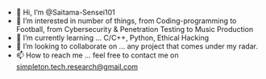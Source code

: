 - 👋 Hi, I’m @Saitama-Sensei101
- 👀 I’m interested in number of things, from Coding-programming to Football, from Cybersecurity & Penetration Testing to Music Production
- 🌱 I’m currently learning ... C/C++, Python, Ethical Hacking
- 💞️ I’m looking to collaborate on ... any project that comes under my radar.
- 📫 How to reach me ... feel free to contact me on simpleton.tech.research@gmail.com

<!---
Saitama-Sensei101/Saitama-Sensei101 is a ✨ special ✨ repository because its `README.md` (this file) appears on your GitHub profile.
You can click the Preview link to take a look at your changes.
--->
